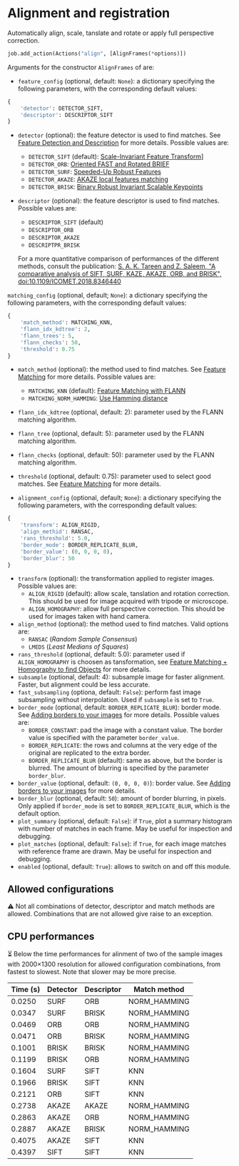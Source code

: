 # Alignment and registration

Automatically align, scale, tanslate and rotate or apply full perspective correction.

```python
job.add_action(Actions("align", [AlignFrames(*options)])
```
Arguments for the constructor ```AlignFrames``` of are:
* ```feature_config``` (optional, default: ```None```): a dictionary specifying the following parameters, with the corresponding default values:
```python
{
    'detector': DETECTOR_SIFT,
    'descriptor': DESCRIPTOR_SIFT
}
```
* ```detector``` (optional): the feature detector is used to find matches. See [Feature Detection and Description](https://docs.opencv.org/4.x/db/d27/tutorial_py_table_of_contents_feature2d.html) for more details. Possible values are:
  * ```DETECTOR_SIFT``` (default): [Scale-Invariant Feature Transform](https://docs.opencv.org/4.x/da/df5/tutorial_py_sift_intro.html)]
  * ```DETECTOR_ORB```: [Oriented FAST and Rotated BRIEF](https://docs.opencv.org/4.x/d1/d89/tutorial_py_orb.html)
  * ```DETECTOR_SURF```: [Speeded-Up Robust Features](https://docs.opencv.org/3.4/df/dd2/tutorial_py_surf_intro.html)
  * ```DETECTOR_AKAZE```: [AKAZE local features matching](https://docs.opencv.org/3.4/db/d70/tutorial_akaze_matching.html)
  * ```DETECTOR_BRISK```: [Binary Robust Invariant Scalable Keypoints](https://medium.com/analytics-vidhya/feature-matching-using-brisk-277c47539e8)
* ```descriptor``` (optional): the feature descriptor is used to find matches. Possible values are:
  * ```DESCRIPTOR_SIFT``` (default)
  * ```DESCRIPTOR_ORB```
  * ```DESCRIPTOR_AKAZE```
  * ```DESCRIPTPR_BRISK```

  For a more quantitative comparison of performances of the different methods, consult the publication: [S. A. K. Tareen and Z. Saleem, "A comparative analysis of SIFT, SURF, KAZE, AKAZE, ORB, and BRISK", doi:10.1109/ICOMET.2018.8346440](https://ieeexplore.ieee.org/document/8346440)

```matching_config``` (optional, default; ```None```): a dictionary specifying the following parameters, with the corresponding default values:
```python
{
    'match_method': MATCHING_KNN,
    'flann_idx_kdtree': 2,
    'flann_trees': 5,
    'flann_checks': 50,
    'threshold': 0.75
}
```
* ```match_method``` (optional): the method used to find matches. See [Feature Matching](https://docs.opencv.org/4.x/dc/dc3/tutorial_py_matcher.html) for more details. Possible values are:
  * ```MATCHING_KNN``` (default): [Feature Matching with FLANN](https://docs.opencv.org/3.4/d5/d6f/tutorial_feature_flann_matcher.html)
  * ```MATCHING_NORM_HAMMING```: [Use Hamming distance](https://docs.opencv.org/4.x/d2/de8/group__core__array.html#ggad12cefbcb5291cf958a85b4b67b6149fa4b063afd04aebb8dd07085a1207da727)
* ```flann_idx_kdtree``` (optional, default: 2): parameter used by the FLANN matching algorithm.
* ```flann_tree``` (optional, default: 5): parameter used by the FLANN matching algorithm.
* ```flann_checks``` (optional, default: 50): parameter used by the FLANN matching algorithm.
* ```threshold``` (optional, default: 0.75): parameter used to select good matches. See [Feature Matching](https://docs.opencv.org/4.x/dc/dc3/tutorial_py_matcher.html) for more details. 

* ```alignment_config``` (optional, default; ```None```): a dictionary specifying the following parameters, with the corresponding default values:
```python
{
    'transform': ALIGN_RIGID,
    'align_methid': RANSAC,
    'rans_threshold': 5.0,
    'border_mode': BORDER_REPLICATE_BLUR,
    'border_value': (0, 0, 0, 0),
    'border_blur': 50
}
```
* ```transform``` (optional): the transformation applied to register images. Possible values are:
  * ```ALIGN_RIGID``` (default): allow scale, tanslation and rotation correction. This should be used for image acquired with tripode or microscope.
  * ```ALIGN_HOMOGRAPHY```: allow full perspective correction. This should be used for images taken with hand camera.
* ```align_method``` (optional): the method used to find matches. Valid options are:
  * ```RANSAC``` (*Random Sample Consensus*)
  * ```LMEDS``` (*Least Medians of Squares*)
* ```rans_threshold``` (optional, default: 5.0): parameter used if ```ALIGN_HOMOGRAPHY``` is choosen as tansformation, see [Feature Matching + Homography to find Objects](https://docs.opencv.org/3.4/d1/de0/tutorial_py_feature_homography.html) for more details.
* ```subsample``` (optional, default: 4): subsample image for faster alignment. Faster, but alignment could be less accurate.
* ```fast_subsampling``` (optiona, default: ```False```): perform fast image subsampling without interpolation. Used if ```subsample``` is set to ```True```.
* ```border_mode``` (optional, default: ```BORDER_REPLICATE_BLUR```): border mode. See [Adding borders to your images](https://docs.opencv.org/3.4/dc/da3/tutorial_copyMakeBorder.html) for more details.  Possible values are:
  * ```BORDER_CONSTANT```: pad the image with a constant value. The border value is specified with the parameter ```border_value```.
  * ```BORDER_REPLICATE```: the rows and columns at the very edge of the original are replicated to the extra border.
  * ```BORDER_REPLICATE_BLUR``` (default): same as above, but the border is blurred. The amount of blurring is specified by the parameter ```border_blur```.
* ```border_value``` (optional, default: ```(0, 0, 0, 0)```): border value. See [Adding borders to your images](https://docs.opencv.org/3.4/dc/da3/tutorial_copyMakeBorder.html) for more details.
* ```border_blur``` (optional, default: ```50```): amount of border blurring, in pixels. Only applied if ```border_mode``` is set to ```BORDER_REPLICATE_BLUR```, which is the default option.
* ```plot_summary```  (optional, default: ```False```): if ```True```, plot a summary histogram with number of matches in each frame. May be useful for inspection and debugging.
* ```plot_matches```  (optional, default: ```False```): if ```True```, for each image matches with reference frame are drawn. May be useful for inspection and debugging.
* ```enabled``` (optional, default: ```True```): allows to switch on and off this module.


## Allowed configurations

⚠️ Not all combinations of detector, descriptor and match methods are allowed. Combinations that are not allowed
give raise to an exception.

## CPU performances

⏳ Below the time performances for alinment of two of the sample images with 2000×1300 resolution for allowed configuration combinations, from fastest to slowest. Note that slower may be more precise.

| Time (s) | Detector | Descriptor | Match method |
|----------|----------|------------|--------------|
| 0.0250   |  SURF    | ORB        | NORM_HAMMING |
| 0.0347   |  SURF    | BRISK      | NORM_HAMMING |
| 0.0469   |  ORB     | ORB        | NORM_HAMMING |
| 0.0471   |  ORB     | BRISK      | NORM_HAMMING |
| 0.1001   |  BRISK   | BRISK      | NORM_HAMMING |
| 0.1199   |  BRISK   | ORB        | NORM_HAMMING |
| 0.1604   |  SURF    | SIFT       | KNN          |
| 0.1966   |  BRISK   | SIFT       | KNN          |
| 0.2121   |  ORB     | SIFT       | KNN          |
| 0.2738   |  AKAZE   | AKAZE      | NORM_HAMMING |
| 0.2863   |  AKAZE   | ORB        | NORM_HAMMING |
| 0.2887   |  AKAZE   | BRISK      | NORM_HAMMING |
| 0.4075   |  AKAZE   | SIFT       | KNN          |
| 0.4397   |  SIFT    | SIFT       | KNN          |
